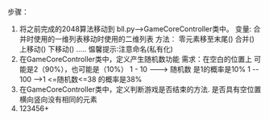 步骤：
1. 将之前完成的2048算法移动到
    bll.py-->GameCoreController类中。
    变量:
        合并时使用的一维列表移动时使用的二维列表
    方法︰
        零元素移至末尾()
        合并()
        上移动()
        下移动()
        .....
        愠馨提示∶注意命名(私有化)
2. 在GameCoreController类中，定义产生随机数功能
    需求：在空白的位置上
        可能是2（90%），也可能是（10%）
        1 - 10 ———> 随机数 是1的概率是10%
        1 -- 100 -->1 <=随机数<=38 的概率是38%
3. 在GameCoreController类中，定义判断游戏是否结束的方法.
    是否具有空位置
    横向竖向没有相同的元素
4. 123456+